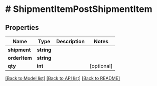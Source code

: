# # ShipmentItemPostShipmentItem

## Properties

Name | Type | Description | Notes
------------ | ------------- | ------------- | -------------
**shipment** | **string** |  | 
**orderItem** | **string** |  | 
**qty** | **int** |  | [optional] 

[[Back to Model list]](../../README.md#documentation-for-models) [[Back to API list]](../../README.md#documentation-for-api-endpoints) [[Back to README]](../../README.md)


